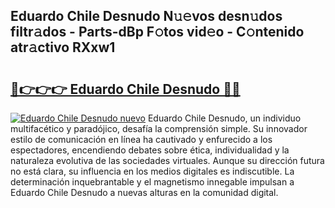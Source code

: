 ## Eduardo Chile Desnudo N𝚞𝚎vos desn𝚞dos filtr𝚊dos - Parts-dBp F𝚘tos vid𝚎o - C𝚘ntenido atr𝚊ctivo RXxw1

# <h2><a href="http://mbbgvm.tromn.icu/?c=Eduardo+Chile+Desnudo">🔗👉👉👉 Eduardo Chile Desnudo 🔗🔗</a></h2>

[![Eduardo Chile Desnudo nuevo](https://i.imgur.com/pEAQMta.gif)](http://mbbgvm.tromn.icu/?c=Eduardo+Chile+Desnudo)
Eduardo Chile Desnudo, un individuo multifacético y paradójico, desafía la comprensión simple. Su innovador estilo de comunicación en línea ha cautivado y enfurecido a los espectadores, encendiendo debates sobre ética, individualidad y la naturaleza evolutiva de las sociedades virtuales. Aunque su dirección futura no está clara, su influencia en los medios digitales es indiscutible. La determinación inquebrantable y el magnetismo innegable impulsan a Eduardo Chile Desnudo a nuevas alturas en la comunidad digital.
